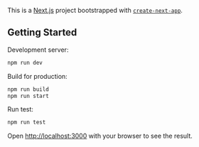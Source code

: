 This is a [Next.js](https://nextjs.org/) project bootstrapped with [`create-next-app`](https://github.com/vercel/next.js/tree/canary/packages/create-next-app).

## Getting Started

Development server:
```bash
npm run dev
```

Build for production:
```bash
npm run build
npm run start
```

Run test:
```bash
npm run test
```

Open [http://localhost:3000](http://localhost:3000) with your browser to see the result.
